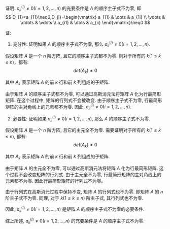 证明: $a^{(i)}_{ii}\neq0(i=1,2,...,n)$ 的充要条件是 $A$ 的顺序主子式不为零, 即
$$
D_{1}=a_{11}\neq0,D_{i}=\begin{vmatrix}
a_{11} & \dots & a_{1i} \\ \vdots & \ddots & \vdots \\ a_{i1} & \dots & a_{ii}
\end{vmatrix}\neq0
$$

证: 

1.  充分性: 证明如果 $A$ 的顺序主子式不为零, 那么 $a^{(i)}_{ii}\neq0(i=1,2,...,n)$.

假设矩阵 $A$ 是一个 $n$ 阶方阵, 且它的顺序主子式都不为零. 则对于所有的 $k (1 \le k \le n)$，都有: 
$$det(A_k) \neq 0$$

其中 $A_k$ 表示矩阵 $A$ 的前 $k$ 行和前 $k$ 列组成的子矩阵.

由于矩阵 $A$ 的顺序主子式都不为零, 可以通过高斯消元法将矩阵 $A$ 化为行最简形矩阵. 在这个过程中, 矩阵的行列式不会被改变. 由于顺序主子式不为零, 行最简形矩阵的主对角线上的元素都不为零. 因此, $a^{(i)}_{ii}\neq0(i=1,2,...,n)$.

2.  必要性: 证明如果 $a^{(i)}_{ii}\neq0(i=1,2,...,n)$, 那么 $A$ 的顺序主子式不为零.

假设矩阵 $A$ 是一个 $n$ 阶方阵, 且它的主元全不为零. 需要证明对于所有的 $k (1 \le k \le n)$, 都有:
$$det(A_k) \neq 0$$

其中 $A_k$ 表示矩阵 $A$ 的前 $k$ 行和前 $k$ 列组成的子矩阵.

由于矩阵 $A$ 的主元全不为零, 可以通过高斯消元法将矩阵 $A$ 化为行最简形矩阵. 这个过程不会改变矩阵的行列式. 由于主元全不为零, 行最简形矩阵的主对角线上的元素都不为零. 因此行最简形矩阵的行列式不为零。

由于行列式在高斯消元过程中保持不变, 矩阵 $A$ 的行列式也不为零. 即矩阵 $A$ 的 $n$ 阶主子式不为零. 
同理, 对于 $k (1 \le k \le n)$ 阶主子式, 其行列式也不为零. 

因此, $a^{(i)}_{ii}\neq0(i=1,2,...,n)$ 是矩阵 $A$ 的顺序主子式不为零的必要条件.

综上所述, $a^{(i)}_{ii}\neq0(i=1,2,...,n)$ 的充要条件是 $A$ 的顺序主子式不为零.